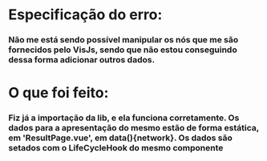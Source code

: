 # Especificação do erro:
### Não me está sendo possível manipular os nós que me são fornecidos pelo VisJs, sendo que não estou conseguindo dessa forma adicionar outros dados.

# O que foi feito:
### Fiz já a importação da lib, e ela funciona corretamente. Os dados para a apresentação do mesmo estão de forma estática, em 'ResultPage.vue', em data(){network}. Os dados são setados com o LifeCycleHook do mesmo componente